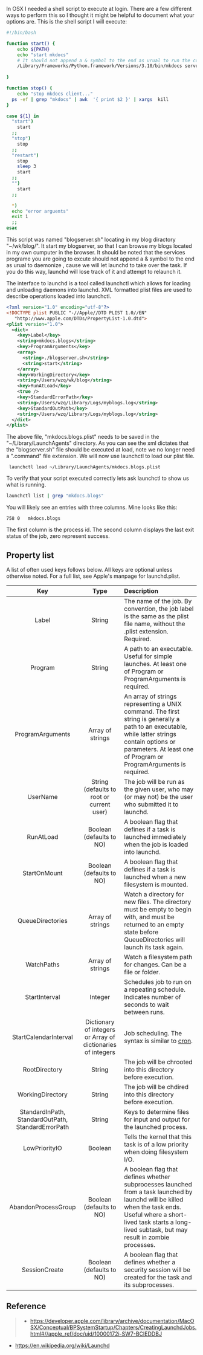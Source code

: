 In OSX I needed a shell script to execute at login. There are a few different ways to perform this so I thought it might be helpful to document what your options are. This is the shell script I will execute:

```bash
#!/bin/bash

function start() {
	echo ${PATH}
	echo "start mkdocs"
	# It should not append a & symbol to the end as urual to run the command in the background, cause we will let launch to take over the task.
	/Library/Frameworks/Python.framework/Versions/3.10/bin/mkdocs serve 
	 
}

function stop() {
	echo "stop mkdocs client..."
  ps -ef | grep "mkdocs" | awk  '{ print $2 }' | xargs  kill 
}

case ${1} in
  "start")
	start
  ;;
  "stop")
 	stop	
  ;;
  "restart")
	stop
	sleep 3
	start
  ;;
  "")
	start	
  ;;

  *)
  echo "error arguents"
  exit 1
  ;;
esac

```
This script  was named "blogserver.sh" locating in my blog diractory "~/wk/blog/". It start my blogserver, so that I can browse my blogs located in my own cumputer in the browser. It should be noted that the services programe you are going to excute should not append a & symbol to the end as urual to daemonize , cause we will let launchd to take over the task. If you do this way, launchd will lose track of it and attempt to relaunch it.

 The interface to launchd is a tool called launchctl which allows for loading and unloading daemons into launchd. XML formatted plist files are used to describe operations loaded into launchctl.

```xml
<?xml version="1.0" encoding="utf-8"?>
<!DOCTYPE plist PUBLIC "-//Apple//DTD PLIST 1.0//EN"
   "http://www.apple.com/DTDs/PropertyList-1.0.dtd">
<plist version="1.0">
  <dict>
    <key>Label</key>
    <string>mkdocs.blogs</string>
    <key>ProgramArguments</key>
    <array>
      <string>./blogserver.sh</string>
      <string>start</string>
    </array>
    <key>WorkingDirectory</key>
    <string>/Users/wzq/wk/blog</string>
    <key>RunAtLoad</key>
    <true />
    <key>StandardErrorPath</key>
    <string>/Users/wzq/Library/Logs/myblogs.log</string>
    <key>StandardOutPath</key>
    <string>/Users/wzq/Library/Logs/myblogs.log</string>
  </dict>
</plist>

```

The above file, "mkdocs.blogs.plist" needs to be saved in the "~/Library/LaunchAgents" directory. As you can see the xml dictates that the "blogserver.sh" file should be executed at load, note we no longer need a ".command" file extension. We will now use launchctl to load our plist file.
```
 launchctl load ~/Library/LaunchAgents/mkdocs.blogs.plist
```
To verify that your script executed correctly lets ask launchctl to show us what is running.

```bash
launchctl list | grep "mkdocs.blogs"
```
You will likely see an entries with three columns. Mine looks like this:
```
758	0	mkdocs.blogs
```
The first column is the process id. The second column displays the last exit status of the job, zero represent success.


##  Property list
A list of often used keys follows below. All keys are optional unless otherwise noted. For a full list, see Apple's manpage for launchd.plist.


Key | Type | Description
:-: | :-: | :-
Label   |   String   | The name of the job. By convention, the job label is the same as the plist file name, without the .plist extension. Required.
Program  |   String   | A path to an executable. Useful for simple launches. At least one of Program or ProgramArguments is required.
ProgramArguments  |  Array of strings    | An array of strings representing a UNIX command. The first string is generally a path to an executable, while latter strings contain options or parameters. At least one of Program or ProgramArguments is required.
UserName  |   String <br>(defaults to root or current user) | The job will be run as the given user, who may (or may not) be the user who submitted it to launchd.
RunAtLoad  |   Boolean <br> (defaults to NO)   | A boolean flag that defines if a task is launched immediately when the job is loaded into launchd.
StartOnMount  |   Boolean<br> (defaults to NO)  | A boolean flag that defines if a task is launched when a new filesystem is mounted.	
QueueDirectories  |   Array of strings   | Watch a directory for new files. The directory must be empty to begin with, and must be returned to an empty state before QueueDirectories will launch its task again.
WatchPaths  |   Array of strings   | Watch a filesystem path for changes. Can be a file or folder.
StartInterval  |   Integer   | Schedules job to run on a repeating schedule. Indicates number of seconds to wait between runs.
StartCalendarInterval  |   Dictionary of integers or Array of dictionaries of integers   | Job scheduling. The syntax is similar to [cron](https://en.wikipedia.org/wiki/Cron).
RootDirectory  |  String    | The job will be chrooted into this directory before execution.
WorkingDirectory  |    String  | The job will be chdired into this directory before execution.
StandardInPath,<br>StandardOutPath,<br>StandardErrorPath  |   String   | Keys to determine files for input and output for the launched process.
LowPriorityIO |    Boolean  | Tells the kernel that this task is of a low priority when doing filesystem I/O.
AbandonProcessGroup |   Boolean <br>(defaults to NO)   | A boolean flag that defines whether subprocesses launched from a task launched by launchd will be killed when the task ends. Useful where a short-lived task starts a long-lived subtask, but may result in zombie processes.
SessionCreate |    Boolean<br>(defaults to NO)  |A boolean flag that defines whether a security session will be created for the task and its subprocesses.
     

## Reference 

> * https://developer.apple.com/library/archive/documentation/MacOSX/Conceptual/BPSystemStartup/Chapters/CreatingLaunchdJobs.html#//apple_ref/doc/uid/10000172i-SW7-BCIEDDBJ
* https://en.wikipedia.org/wiki/Launchd



